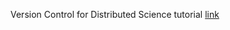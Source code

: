Version Control for Distributed Science tutorial  [link](https://docs.google.com/presentation/d/1TLHgtyIfsrHHT2xGINAUB1CA_pq0TFnrhg8nw2RVt1s/edit)
